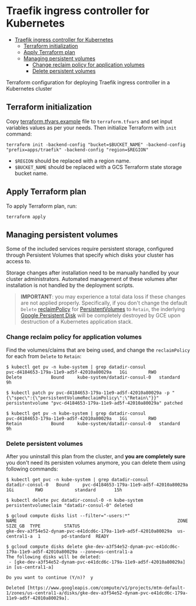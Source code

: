 # Traefik ingress controller for Kubernetes

- [Traefik ingress controller for Kubernetes](#traefik-ingress-controller-for-kubernetes)
  - [Terraform initialization](#terraform-initialization)
  - [Apply Terraform plan](#apply-terraform-plan)
  - [Managing persistent volumes](#managing-persistent-volumes)
    - [Change reclaim policy for application volumes](#change-reclaim-policy-for-application-volumes)
    - [Delete persistent volumes](#delete-persistent-volumes)

Terraform configuration for deploying Traefik ingress controller in a Kubernetes cluster

## Terraform initialization

Copy [terraform.tfvars.example](terraform.tfvars.example) file to `terraform.tfvars` and set input variables values as per your needs. Then initialize Terraform with `init` command:

```shell
terraform init -backend-config "bucket=$BUCKET_NAME" -backend-config "prefix=apps/traefik" -backend-config "region=$REGION"
```

- `$REGION` should be replaced with a region name.
- `$BUCKET_NAME` should be replaced with a GCS Terraform state storage bucket name.

## Apply Terraform plan

To apply Terraform plan, run:

```shell
terraform apply
```

## Managing persistent volumes

Some of the included services require persistent storage, configured through Persistent Volumes that specify which disks your cluster has access to.

Storage changes after installation need to be manually handled by your cluster administrators. Automated management of these volumes after installation is not handled by the deployment scripts.

> **IMPORTANT**: you may experience a total data loss if these changes are not applied properly. Specifically, if you don't change the default `Delete` [reclaimPolicy](https://kubernetes.io/docs/concepts/storage/storage-classes/#reclaim-policy) for [PersistentVolumes](https://kubernetes.io/docs/concepts/storage/persistent-volumes/#persistent-volumes) to `Retain`, the inderlying [Google Persistent Disk](https://cloud.google.com/compute/docs/disks/) will be completely destroyed by GCE upon destruction of a Kubernetes application stack.

### Change reclaim policy for application volumes

Find the volumes/claims that are being used, and change the `reclaimPolicy` for each from `Delete` to `Retain`:

```shell
$ kubectl get pv -n kube-system | grep datadir-consul
pvc-d4184653-179a-11e9-ad5f-42010a80029a   1Gi        RWO            Delete           Bound     kube-system/datadir-consul-0   standard                 9h

$ kubectl patch pv pvc-d4184653-179a-11e9-ad5f-42010a80029a -p "{\"spec\":{\"persistentVolumeReclaimPolicy\":\"Retain\"}}"
persistentvolume "pvc-d4184653-179a-11e9-ad5f-42010a80029a" patched

$ kubectl get pv -n kube-system | grep datadir-consul
pvc-d4184653-179a-11e9-ad5f-42010a80029a   1Gi        RWO            Retain           Bound     kube-system/datadir-consul-0   standard                 9h
```

### Delete persistent volumes

After you uninstall this plan from the cluster, and **you are completely sure** you don't need its persisten volumes anymore, you can delete them using following commands:

```shell
$ kubectl get pvc -n kube-system | grep datadir-consul
datadir-consul-0   Bound     pvc-d4184653-179a-11e9-ad5f-42010a80029a   1Gi        RWO            standard       15h

$ kubectl delete pvc datadir-consul-0 -n kube-system
persistentvolumeclaim "datadir-consul-0" deleted

$ gcloud compute disks list --filter="-users:*"
NAME                                                             ZONE           SIZE_GB  TYPE         STATUS
gke-dev-a3f54e52-dynam-pvc-e41dcd6c-179a-11e9-ad5f-42010a80029a  us-central1-a  1        pd-standard  READY

$ gcloud compute disks delete gke-dev-a3f54e52-dynam-pvc-e41dcd6c-179a-11e9-ad5f-42010a80029a --zone=us-central1-a
The following disks will be deleted:
 - [gke-dev-a3f54e52-dynam-pvc-e41dcd6c-179a-11e9-ad5f-42010a80029a]
in [us-central1-a]

Do you want to continue (Y/n)?  y

Deleted [https://www.googleapis.com/compute/v1/projects/mtm-default-1/zones/us-central1-a/disks/gke-dev-a3f54e52-dynam-pvc-e41dcd6c-179a-11e9-ad5f-42010a80029a].
```
